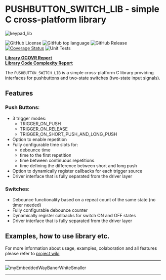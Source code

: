 # PUSHBUTTON_SWITCH_LIB - simple C cross-platform library 
![keypad_lib](https://github.com/user-attachments/assets/d7c28488-53b3-46a1-956d-2e8736f214d3)    

![GitHub License](https://img.shields.io/github/license/niwciu/PUSHBUTTON_SWITCH_LIB) ![GitHub top language](https://img.shields.io/github/languages/top/niwciu/PUSHBUTTON_SWITCH_LIB) ![GitHub Release](https://img.shields.io/github/v/release/niwciu/PUSHBUTTON_SWITCH_LIB) <a href='https://coveralls.io/github/niwciu/PUSHBUTTON_SWITCH_LIB?branch=feature/code_coverage_page_deploy'><img src='https://coveralls.io/repos/github/niwciu/PUSHBUTTON_SWITCH_LIB/badge.svg?branch=feature/code_coverage_page_deploy' alt='Coverage Status' /></a> ![Unit Tests](https://github.com/niwciu/PUSHBUTTON_SWITCH_LIB/actions/workflows/CI_workflow.yml/badge.svg)

<b><a href='https://niwciu.github.io/PUSHBUTTON_SWITCH_LIB/reports/CCR/JSON_ALL/HTML_OUT/project_coverage.html'>Library GCOVR Report</a></b>  
<b><a href='https://niwciu.github.io/PUSHBUTTON_SWITCH_LIB/reports/CCM/index.html'>Library Code Complexity Report</a></b>  


The `PUSHBUTTON_SWITCH_LIB` is a simple cross-platform C library providing interfaces for pushbuttons and two-state switches (two-state input signals).

## Features  
### Push Buttons:
- 3 trigger modes:
  - TRIGGER_ON_PUSH
  - TRIGGER_ON_RELEASE
  - TRIGGER_ON_SHORT_PUSH_AND_LONG_PUSH
- Option to enable repetition
- Fully configurable time slots for:
  - debounce time
  - time to the first repetition
  - time between continuous repetitions
  - time defining the difference between short and long push
- Option to dynamically register callbacks for each trigger source
- Driver interface that is fully separated from the driver layer

### Switches:
- Debounce functionality based on a repeat count of the same state (no timer needed)
- Fully configurable debounce counter
- Dynamically register callbacks for switch ON and OFF states
- Driver interface that is fully separated from the driver layer

## Examples, how to use library etc.

For more information about usage, examples, colaboration and all features please refer to [project wiki](https://github.com/niwciu/PUSHBUTTON_SWITCH_LIB/wiki)

***
![myEmbeddedWayBanerWhiteSmaller](https://github.com/user-attachments/assets/f4825882-e285-4e02-a75c-68fc86ff5716)
***

